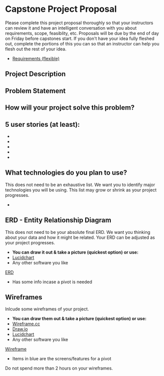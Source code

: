 # Capstone Project Proposal

Please complete this project proposal thoroughly so that your instructors can review it and have an intelligent conversation with you about requirements, scope, feasiblity, etc. Proposals will be due by the end of day on Friday before capstones start. If you don't have your idea fully fleshed out, complete the portions of this you can so that an instructor can help you flesh out the rest of your idea.

* [Requirements (flexible)](https://gist.github.com/matt-winzer/745abaadb509371dfee2a756c8da0c5e)

## Project Description



## Problem Statement



## How will your project solve this problem?



## 5 user stories (at least):

*
*
*
*
*

## What technologies do you plan to use?

This does not need to be an exhaustive list. We want you to identify major technologies you will be using. This list may grow or shrink as your project progresses.

*

## ERD - Entity Relationship Diagram

This does not need to be your absolute final ERD. We want you thinking about your data and how it might be related. Your ERD can be adjusted as your project progresses. 
* **You can draw it out & take a picture (quickest option) or use:**
* [Lucidchart](https://www.lucidchart.com/)
* Any other software you like

[ERD](https://drive.google.com/open?id=1eryimzwKBobgDU9F1yjYs4sof4ac971s)
* Has some info incase a pivot is needed

## Wireframes

Inlcude some wireframes of your project.
* **You can draw them out & take a picture (quickest option) or use:**
* [Wireframe.cc](https://wireframe.cc/)
* [Draw.io](https://www.draw.io/)
* [Lucidchart](https://www.lucidchart.com/)
* Any other software you like

[Wireframe](https://drive.google.com/open?id=1rz7WT9swYgrMJkIiFIdn9u2EpNyxTYc5)
* Items in blue are the screens/features for a pivot

Do not spend more than 2 hours on your wireframes.
